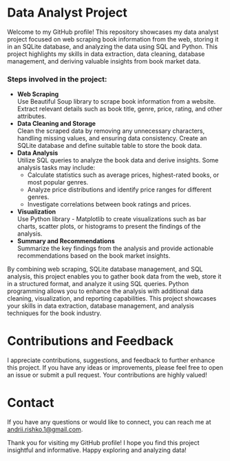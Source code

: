 # Data Analyst Project

Welcome to my GitHub profile! This repository showcases my data analyst project focused on web scraping book information from the web, storing it in an SQLite database, and analyzing the data using SQL and Python. This project highlights my skills in data extraction, data cleaning, database management, and deriving valuable insights from book market data.

### Steps involved in the project:
- __Web Scraping__ <br>
Use Beautiful Soup library to scrape book information from a website. Extract relevant details such as book title, genre, price, rating, and other attributes.
- __Data Cleaning and Storage__ <br>
Clean the scraped data by removing any unnecessary characters, handling missing values, and ensuring data consistency. Create an SQLite database and define suitable table to store the book data.
- __Data Analysis__ <br>
Utilize SQL queries to analyze the book data and derive insights. Some analysis tasks may include:
    - Calculate statistics such as average prices, highest-rated books, or most popular genres.
    - Analyze price distributions and identify price ranges for different genres.
    - Investigate correlations between book ratings and prices.
- __Visualization__ <br>
Use Python library - Matplotlib  to create visualizations such as bar charts, scatter plots, or histograms to present the findings of the analysis.
- __Summary and Recommendations__ <br>
Summarize the key findings from the analysis and provide actionable recommendations based on the book market insights. 

By combining web scraping, SQLite database management, and SQL analysis, this project enables you to gather book data from the web, store it in a structured format, and analyze it using SQL queries. Python programming allows you to enhance the analysis with additional data cleaning, visualization, and reporting capabilities. This project showcases your skills in data extraction, database management, and analysis techniques for the book industry.


# Contributions and Feedback
I appreciate contributions, suggestions, and feedback to further enhance this project. If you have any ideas or improvements, please feel free to open an issue or submit a pull request. Your contributions are highly valued!

# Contact
If you have any questions or would like to connect, you can reach me at andrii.rishko.1@gmail.com.

Thank you for visiting my GitHub profile! I hope you find this project insightful and informative. Happy exploring and analyzing data!
